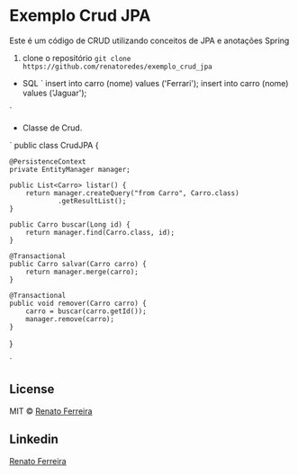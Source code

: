 # Exemplo Crud JPA
Este é um código de CRUD utilizando conceitos de JPA e anotações Spring
1. clone o repositório `git clone https://github.com/renatoredes/exemplo_crud_jpa`

* SQL
`
insert into carro (nome) values ('Ferrari');
insert into carro (nome) values ('Jaguar');

`

* Classe de Crud.

`
public class CrudJPA {

	@PersistenceContext
	private EntityManager manager;
	
	public List<Carro> listar() {
		return manager.createQuery("from Carro", Carro.class)
				.getResultList();
	}
	
	public Carro buscar(Long id) {
		return manager.find(Carro.class, id);
	}
	
	@Transactional
	public Carro salvar(Carro carro) {
		return manager.merge(carro);
	}
	
	@Transactional
	public void remover(Carro carro) {
		carro = buscar(carro.getId());
		manager.remove(carro);
	}
}

`
## License
MIT © [Renato Ferreira](https://github.com/renatoredes)

## Linkedin 
[Renato Ferreira](https://www.linkedin.com/in/renatoredes/)
